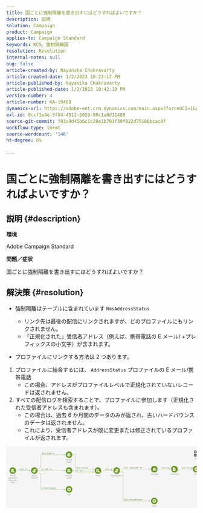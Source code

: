 ```yaml
---
title: 国ごとに強制隔離を書き出すにはどうすればよいですか？
description: 説明
solution: Campaign
product: Campaign
applies-to: Campaign Standard
keywords: KCS、強制隔離国
resolution: Resolution
internal-notes: null
bug: false
article-created-by: Nayanika Chakravarty
article-created-date: 1/2/2023 10:23:17 PM
article-published-by: Nayanika Chakravarty
article-published-date: 1/2/2023 10:42:19 PM
version-number: 4
article-number: KA-19408
dynamics-url: https://adobe-ent.crm.dynamics.com/main.aspx?forceUCI=1&pagetype=entityrecord&etn=knowledgearticle&id=94c3250c-ec8a-ed11-81ac-6045bd006c82
exl-id: 0ccf1e4e-5f84-4512-8828-90c1a0d11488
source-git-commit: f03a9d45b6c1c28e3b701f39f022d75180bcac0f
workflow-type: tm+mt
source-wordcount: '146'
ht-degree: 6%

---
```


# 国ごとに強制隔離を書き出すにはどうすればよいですか？

## 説明 {#description}


<b>環境</b>

Adobe Campaign Standard

<b>問題／症状</b>

国ごとに強制隔離を書き出すにはどうすればよいですか？


## 解決策 {#resolution}


- 強制隔離はテーブルに含まれています `NmsAddressStatus`
   - リンク先は最後の配信にリンクされますが、どのプロファイルにもリンクされません。
   - 「正規化された」受信者アドレス（例えば、携帯電話の E メール/ +プレフィックスの小文字）が含まれます。


- プロファイルにリンクする方法は 2 つあります。


1. プロファイルに結合するには、 `AddressStatus` プロファイルの E メール/携帯電話
   - この場合、アドレスがプロファイルレベルで正規化されていないレコードは返されません。
2. すべての配信ログを検索することで、プロファイルに参加します（正規化された受信者アドレスも含まれます）。
   - この場合は、過去 6 か月間のデータのみが返され、古いハードバウンスのデータは返されません。
   - これにより、受信者アドレスが既に変更または修正されているプロファイルが返されます。


![](assets/9aa27d94-2bce-ec11-a7b5-0022480a8e40.png)
